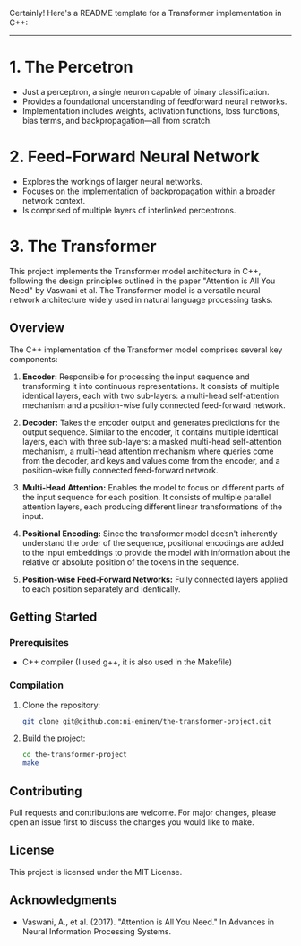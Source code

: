 Certainly! Here's a README template for a Transformer implementation in C++:

---
# 1. The Percetron
- Just a perceptron, a single neuron capable of binary classification.
- Provides a foundational understanding of feedforward neural networks.
- Implementation includes weights, activation functions, loss functions, bias terms, and backpropagation—all from scratch.

# 2. Feed-Forward Neural Network
- Explores the workings of larger neural networks.
- Focuses on the implementation of backpropagation within a broader network context.
- Is comprised of multiple layers of interlinked perceptrons.

# 3. The Transformer

This project implements the Transformer model architecture in C++, following the design principles outlined in the paper "Attention is All You Need" by Vaswani et al. The Transformer model is a versatile neural network architecture widely used in natural language processing tasks.

## Overview

The C++ implementation of the Transformer model comprises several key components:

1. **Encoder:** Responsible for processing the input sequence and transforming it into continuous representations. It consists of multiple identical layers, each with two sub-layers: a multi-head self-attention mechanism and a position-wise fully connected feed-forward network.

2. **Decoder:** Takes the encoder output and generates predictions for the output sequence. Similar to the encoder, it contains multiple identical layers, each with three sub-layers: a masked multi-head self-attention mechanism, a multi-head attention mechanism where queries come from the decoder, and keys and values come from the encoder, and a position-wise fully connected feed-forward network.

3. **Multi-Head Attention:** Enables the model to focus on different parts of the input sequence for each position. It consists of multiple parallel attention layers, each producing different linear transformations of the input.

4. **Positional Encoding:** Since the transformer model doesn't inherently understand the order of the sequence, positional encodings are added to the input embeddings to provide the model with information about the relative or absolute position of the tokens in the sequence.

5. **Position-wise Feed-Forward Networks:** Fully connected layers applied to each position separately and identically.

## Getting Started

### Prerequisites

- C++ compiler (I used g++, it is also used in the Makefile)

### Compilation

1. Clone the repository:

   ```bash
   git clone git@github.com:ni-eminen/the-transformer-project.git
   ```

2. Build the project:

   ```bash
   cd the-transformer-project
   make
   ```

## Contributing

Pull requests and contributions are welcome. For major changes, please open an issue first to discuss the changes you would like to make.

## License

This project is licensed under the MIT License.

## Acknowledgments

- Vaswani, A., et al. (2017). "Attention is All You Need." In Advances in Neural Information Processing Systems.

